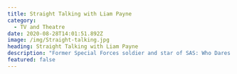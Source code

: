 ```yaml
---
title: Straight Talking with Liam Payne
category:
  - TV and Theatre
date: 2020-08-28T14:01:51.892Z
image: /img/Straight-talking.jpg
heading: Straight Talking with Liam Payne
description: "Former Special Forces soldier and star of SAS: Who Dares Wins Ant Middleton takes a road trip through Namibia with former One Direction star Liam Payne.\t\t\t\t\t\t\t\t\t"
featured: false
---
```

